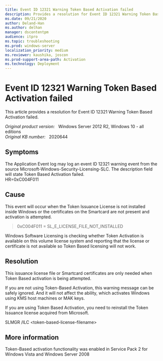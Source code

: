```yaml
---
title: Event ID 12321 Warning Token Based Activation failed
description: Provides a resolution for Event ID 12321 Warning Token Based Activation failed
ms.date: 09/21/2020
author: Deland-Han
ms.author: delhan 
manager: dscontentpm
audience: itpro
ms.topic: troubleshooting
ms.prod: windows-server
localization_priority: medium
ms.reviewer: kaushika, joscon
ms.prod-support-area-path: Activation
ms.technology: Deployment
---
```

# Event ID 12321 Warning Token Based Activation failed

This article provides a resolution for Event ID 12321 Warning Token Based Activation failed.

_Original product version:_ &nbsp; Windows Server 2012 R2, Windows 10 - all editions  
_Original KB number:_ &nbsp; 2020644

## Symptoms

The Application Event log may log an event ID 12321 warning event from the source Microsoft-Windows-Security-Licensing-SLC.
The description field will state Token Based Activation failed.  
HR=0xC004F011

## Cause

This event will occur when the Token Issuance License is not installed inside Windows or the certificates on the Smartcard are not present and activation is attempted.  

>0xC004F011 = SL_E_LICENSE_FILE_NOT_INSTALLED 
 
Windows Software Licensing is checking whether Token Activation is available on this volume license system and reporting that the license or certificate is not available so Token Based licensing will not work.

## Resolution

This issuance license file or Smartcard certificates are only needed when Token Based activation is being attempted.  

If you are not using Token-Based Activation, this warning message can be safely ignored. And it will not affect the ability, which activates Windows using KMS host machines or MAK keys.  

If you are using Token Based Activation, you need to reinstall the Token Issuance license acquired from Microsoft.  

SLMGR /ILC \<token-based-license-filename>

## More information

Token-Based activation functionality was enabled in Service Pack 2 for Windows Vista and Windows Server 2008

